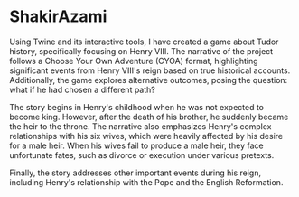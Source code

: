 # ShakirAzami
Using Twine and its interactive tools, I have created a game about Tudor history, specifically focusing on Henry VIII. The narrative of the project follows a Choose Your Own Adventure (CYOA) format, highlighting significant events from Henry VIII's reign based on true historical accounts. Additionally, the game explores alternative outcomes, posing the question: what if he had chosen a different path?

The story begins in Henry's childhood when he was not expected to become king. However, after the death of his brother, he suddenly became the heir to the throne. The narrative also emphasizes Henry's complex relationships with his six wives, which were heavily affected by his desire for a male heir. When his wives fail to produce a male heir, they face unfortunate fates, such as divorce or execution under various pretexts.

Finally, the story addresses other important events during his reign, including Henry's relationship with the Pope and the English Reformation. 
